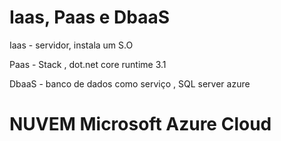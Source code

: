 # Iaas, Paas e DbaaS

Iaas - servidor, instala um S.O

Paas - Stack , dot.net core runtime 3.1

DbaaS - banco de dados como serviço , SQL server azure


# NUVEM Microsoft Azure Cloud

